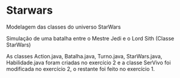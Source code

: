 # Starwars
  Modelagem das classes do universo StarWars
 
  Simulação de uma batalha entre o Mestre Jedi e o Lord Sith (Classe StarWars)
  
  As classes Action.java, Batalha.java, Turno.java, StarWars.java, Habilidade.java foram criadas no exercício 2 e a classe SerVivo 
  foi modificada no exercício 2, o restante foi feito no exercício 1.
